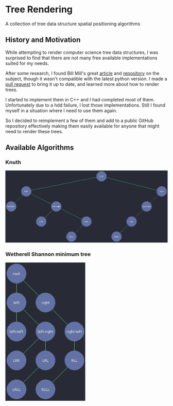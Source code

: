 # Tree Rendering
A collection of tree data structure spatial positioning algorithms


## History and Motivation
While attempting to render computer science tree data structures, I was
surprised to find that there are not many free available implementations
suited for my needs.

After some research, I found Bill Mill's great [article][1] and [repository][2]
on the subject, though it wasn't compatible with the latest python version.
I made a [pull request][3] to bring it up to date, and learned more about
how to render trees.

I started to implement them in C++ and I had completed most of them.
Unfortunately due to a hdd failure, I lost those implementations.
Still I found myself in a situation where  I need to use them again.

So I decided to reimplement a few of them and add to a public GitHub repository
effectively making them easily available for anyone that might need to render
these trees.


## Available Algorithms

### Knuth
![Knuth Algorithm Drawing](resources/knuth.gif)

### Wetherell Shannon minimum tree
![Wetherell Shannon](resources/ws_minimum.gif)

[1]: http://llimllib.github.io/pymag-trees/
[2]: https://github.com/llimllib/pymag-trees/
[3]: https://github.com/llimllib/pymag-trees/pull/10
